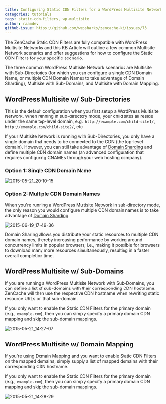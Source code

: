 ```yaml
---
title: Configuring Static CDN Filters for a WordPress Multisite Network
categories: tutorials
tags: static-cdn-filters, wp-multisite
author: raamdev
github-issue: https://github.com/websharks/zencache-kb/issues/73
---
```


The ZenCache Static CDN Filters are fully compatible with WordPress Multisite Networks and this KB Article will outline a few common Multisite Network scenarios and offer suggestions for how to configure the Static CDN Filters for your specific scenario. 

The three common WordPress Multisite Network scenarios are Multisite with Sub-Directories (for which you can configure a single CDN Domain Name, or multiple CDN Domain Names to take advantage of Domain Sharding), Multisite with Sub-Domains, and Multisite with Domain Mapping.

## WordPress Multisite w/ Sub-Directories

This is the default configuration when you first setup a WordPress Multisite Network. When running in sub-directory mode, your child sites all reside under the same top-level domain, e.g., `http://example.com/child-site1/`, `http://example.com/child-site2/`, etc.

If your Multisite Network is running with Sub-Directories, you only have a single domain that needs to be connected to the CDN (the top-level domain). However, you can still take advantage of [Domain Sharding](http://zencache.com/r/domain-sharding/) and define multiple CDN domain names (an advanced configuration that requires configuring CNAMEs through your web hosting company).

### Option 1: Single CDN Domain Name

![2015-05-21_20-10-15](https://cloud.githubusercontent.com/assets/53005/7761586/717a62f8-fff5-11e4-834b-d374d5871755.png)

### Option 2: Multiple CDN Domain Names

When you're running a WordPress Multisite Network in sub-directory mode, the only reason you would configure multiple CDN domain names is to take advantage of [Domain Sharding](http://zencache.com/r/domain-sharding/).

![2015-06-19_17-49-36](https://cloud.githubusercontent.com/assets/53005/8263737/c3a8bcc4-16ab-11e5-85d9-92f0f020ae90.png)

Domain Sharing allows you distribute your static resources to multiple CDN domain names, thereby increasing performance by working around concurrency limits in popular browsers; i.e., making it possible for browsers to download many more resources simultaneously, resulting in a faster overall completion time. 

## WordPress Multisite w/ Sub-Domains

If you are running a WordPress Multisite Network with Sub-Domains, you can define a list of sub-domains with their corresponding CDN hostname. ZenCache will then use the respective CDN hostname when rewriting static resource URLs on that sub-domain.

If you only want to enable the Static CDN Filters for the primary domain (e.g., `example.com`), then you can simply specify a primary domain CDN mapping and skip the sub-domain mappings.

![2015-05-21_14-27-07](https://cloud.githubusercontent.com/assets/1563559/7760212/7f0a4378-ffc5-11e4-8191-c9b2f06e7d17.png)

## WordPress Multisite w/ Domain Mapping

If you're using Domain Mapping and you want to enable Static CDN Filters on the mapped domains, simply supply a list of mapped domains with their corresponding CDN hostname.

If you only want to enable the Static CDN Filters for the primary domain (e.g., `example.com`), then you can simply specify a primary domain CDN mapping and skip the sub-domain mappings.

![2015-05-21_14-28-29](https://cloud.githubusercontent.com/assets/1563559/7760226/aeacc920-ffc5-11e4-9f49-f8037db4f48a.png)
